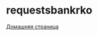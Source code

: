 # requestsbankrko


[Домашняя страница](https://github.com/plp-kolyan/requestsbankrko.git)






    


